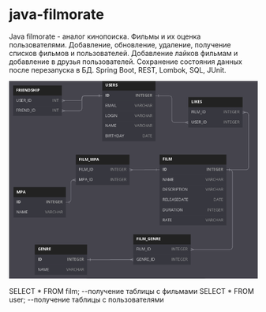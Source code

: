 # java-filmorate
Java filmorate - аналог кинопоиска. Фильмы и их оценка пользователями.
Добавление, обновление, удаление, получение списков фильмов и пользователей.
Добавление лайков фильмам и добавление в друзья пользователей.
Сохранение состояния данных после перезапуска в БД.
Spring Boot, REST, Lombok, SQL, JUnit.

![Иллюстрация к проекту](https://github.com/hellotema90/java-filmorate/blob/add-database/database.png)

SELECT * FROM film; --получение таблицы с фильмами 
SELECT * FROM user; --получение таблицы с пользователями
